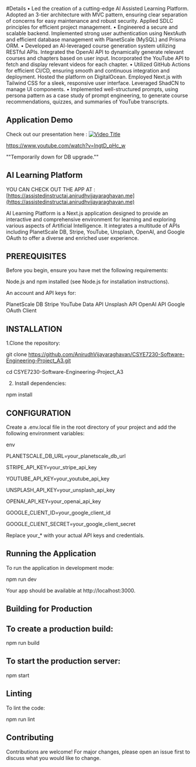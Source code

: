#Details
•	Led the creation of a cutting-edge AI Assisted Learning Platform. Adopted an 3-tier architecture with MVC pattern, ensuring clear separation of concerns for easy maintenance and robust security. Applied SDLC principles for efficient project management.
•	Engineered a secure and scalable backend. Implemented strong user authentication using NextAuth and efficient database management with PlanetScale (MySQL) and Prisma ORM.
•	Developed an AI-leveraged course generation system utilizing RESTful APIs. Integrated the OpenAI API to dynamically generate relevant courses and chapters based on user input. Incorporated the YouTube API to fetch and display relevant videos for each chapter.
•	Utilized GitHub Actions for efficient CI/CD, ensuring smooth and continuous integration and deployment. Hosted the platform on DigitalOcean. Employed Next.js with Tailwind CSS for a sleek, responsive user interface. Leveraged ShadCN to manage UI components.
•	Implemented well-structured prompts, using persona pattern as a case study of prompt engineering, to generate course recommendations, quizzes, and summaries of YouTube transcripts.

## Application Demo
Check out our presentation here : 
[![Video Title](https://img.youtube.com/vi/lngtD_pHc_w/0.jpg)](https://www.youtube.com/watch?v=lngtD_pHc_w)

https://www.youtube.com/watch?v=lngtD_pHc_w

""Temporarily down for DB upgrade.""
## AI Learning Platform
YOU CAN CHECK OUT THE APP AT  : [https://assistedinstructai.anirudhvijayaraghavan.me](https://assistedinstructai.anirudhvijayaraghavan.me)

AI Learning Platform is a Next.js application designed to provide an interactive and comprehensive environment for learning and exploring various aspects of Artificial Intelligence. It integrates a multitude of APIs including PlanetScale DB, Stripe, YouTube, Unsplash, OpenAI, and Google OAuth to offer a diverse and enriched user experience.

## PREREQUISITES

Before you begin, ensure you have met the following requirements:

Node.js and npm installed (see Node.js for installation instructions).

An account and API keys for:

PlanetScale DB
Stripe
YouTube Data API
Unsplash API
OpenAI API
Google OAuth Client

## INSTALLATION

1.Clone the repository:

git clone https://github.com/AnirudhVijayaraghavan/CSYE7230-Software-Engineering-Project_A3.git

cd CSYE7230-Software-Engineering-Project_A3

2. Install dependencies:

npm install


## CONFIGURATION

Create a .env.local file in the root directory of your project and add the following environment variables:

env

PLANETSCALE_DB_URL=your_planetscale_db_url

STRIPE_API_KEY=your_stripe_api_key

YOUTUBE_API_KEY=your_youtube_api_key

UNSPLASH_API_KEY=your_unsplash_api_key

OPENAI_API_KEY=your_openai_api_key

GOOGLE_CLIENT_ID=your_google_client_id

GOOGLE_CLIENT_SECRET=your_google_client_secret

Replace your_* with your actual API keys and credentials.

## Running the Application

To run the application in development mode:

npm run dev

Your app should be available at http://localhost:3000.

## Building for Production

## To create a production build:


npm run build

## To start the production server:


npm start


## Linting

To lint the code:


npm run lint


## Contributing


Contributions are welcome! For major changes, please open an issue first to discuss what you would like to change.
